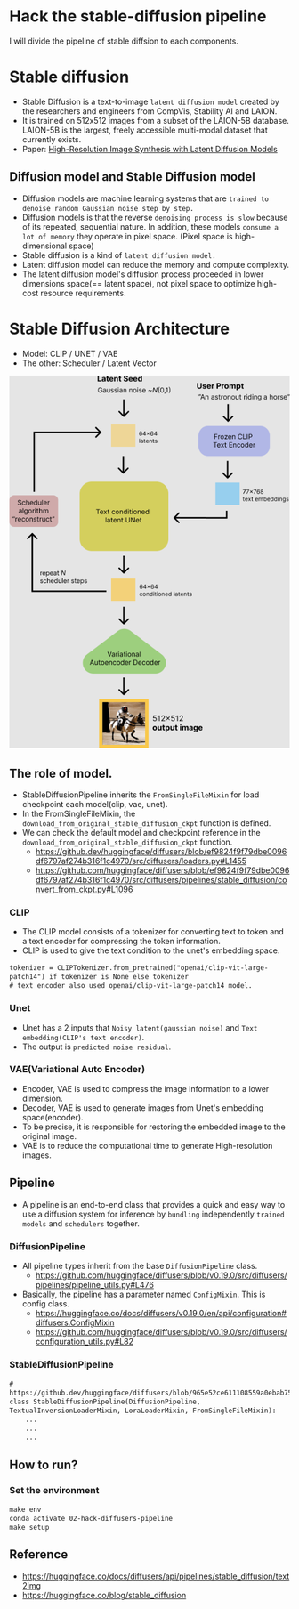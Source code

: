 # Hack the stable-diffusion pipeline
I will divide the pipeline of stable diffsion to each components.

# Stable diffusion
- Stable Diffusion is a text-to-image `latent diffusion model` created by the researchers and engineers from CompVis, Stability AI and LAION. 
- It is trained on 512x512 images from a subset of the LAION-5B database. LAION-5B is the largest, freely accessible multi-modal dataset that currently exists.
- Paper: [High-Resolution Image Synthesis with Latent Diffusion Models](https://arxiv.org/pdf/2112.10752.pdf)

## Diffusion model and Stable Diffusion model
- Diffusion models are machine learning systems that are `trained to denoise random Gaussian noise step by step.`
- Diffusion models is that the reverse `denoising process is slow` because of its repeated, sequential nature. In addition, these models `consume a lot of memory` they operate in pixel space. (Pixel space is high-dimensional space)
- Stable diffusion is a kind of `latent diffusion model.` 
- Latent diffusion model can reduce the memory and compute complexity.
- The latent diffusion model's diffusion process proceeded in lower dimensions space(== latent space), not pixel space to optimize high-cost resource requirements.

# Stable Diffusion Architecture
- Model: CLIP / UNET / VAE
- The other: Scheduler / Latent Vector

![stable-diffusion-architecture](./images/stable_diffusion.png)

## The role of model.
- StableDiffusionPipeline inherits the `FromSingleFileMixin` for load checkpoint each model(clip, vae, unet).
- In the FromSingleFileMixin, the `download_from_original_stable_diffusion_ckpt` function is defined.
- We can check the default model and checkpoint reference in the `download_from_original_stable_diffusion_ckpt` function.
    - https://github.dev/huggingface/diffusers/blob/ef9824f9f79dbe0096df6797af274b316f1c4970/src/diffusers/loaders.py#L1455
    - https://github.com/huggingface/diffusers/blob/ef9824f9f79dbe0096df6797af274b316f1c4970/src/diffusers/pipelines/stable_diffusion/convert_from_ckpt.py#L1096
### CLIP
- The CLIP model consists of a tokenizer for converting text to token and a text encoder for compressing the token information.
- CLIP is used to give the text condition to the unet's embedding space. 
```
tokenizer = CLIPTokenizer.from_pretrained("openai/clip-vit-large-patch14") if tokenizer is None else tokenizer
# text encoder also used openai/clip-vit-large-patch14 model.
```

### Unet
- Unet has a 2 inputs that `Noisy latent(gaussian noise)` and `Text embedding(CLIP's text encoder)`.
- The output is `predicted noise residual`.

### VAE(Variational Auto Encoder)
- Encoder, VAE is used to compress the image information to a lower dimension.
- Decoder, VAE is used to generate images from Unet's embedding space(encoder).
- To be precise, it is responsible for restoring the embedded image to the original image. 
- VAE is to reduce the computational time to generate High-resolution images.

## Pipeline
- A pipeline is an end-to-end class that provides a quick and easy way to use a diffusion system for inference by `bundling` independently `trained models` and `schedulers` together. 

### DiffusionPipeline
- All pipeline types inherit from the base `DiffusionPipeline` class.
    - https://github.com/huggingface/diffusers/blob/v0.19.0/src/diffusers/pipelines/pipeline_utils.py#L476
- Basically, the pipeline has a parameter named `ConfigMixin`. This is config class.
    - https://huggingface.co/docs/diffusers/v0.19.0/en/api/configuration#diffusers.ConfigMixin
    - https://github.com/huggingface/diffusers/blob/v0.19.0/src/diffusers/configuration_utils.py#L82

### StableDiffusionPipeline
```
# https://github.dev/huggingface/diffusers/blob/965e52ce611108559a0ebab75c8b421d1229c5ab/src/diffusers/pipelines/stable_diffusion/pipeline_stable_diffusion.py#L72
class StableDiffusionPipeline(DiffusionPipeline, TextualInversionLoaderMixin, LoraLoaderMixin, FromSingleFileMixin):
    ...
    ...
    ...

```

## How to run?
### Set the environment
```
make env
conda activate 02-hack-diffusers-pipeline
make setup
```


## Reference
- https://huggingface.co/docs/diffusers/api/pipelines/stable_diffusion/text2img
- https://huggingface.co/blog/stable_diffusion